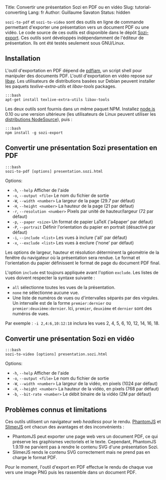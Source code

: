 Title: Convertir une présentation Sozi en PDF ou en vidéo
Slug: tutorial-converting
Lang: fr
Author: Guillaume Savaton
Status: hidden

`sozi-to-pdf` et `sozi-to-video` sont des outils en ligne de commande permettant d'exporter une présentation
vers un document PDF ou une vidéo.
Le code source de ces outils est disponible dans le dépôt [Sozi-export](https://github.com/senshu/Sozi-export).
Ces outils sont développés indépendamment de l'éditeur de présentation.
Ils ont été testés seulement sous GNU/Linux.


Installation
------------

L'outil d'exportation en PDF dépend de [pdfjam](http://www2.warwick.ac.uk/fac/sci/statistics/staff/academic-research/firth/software/pdfjam), un script shell pour manipuler des documents PDF.
L'outil d'exportation en vidéo repose sur [libav](https://libav.org).
Les utilisateurs de distributions basées sur Debian peuvent installer les paquets
*texlive-extra-utils* et *libav-tools* packages.

    :::bash
    apt-get install texlive-extra-utils libav-tools

Les deux outils sont fournis dans un même paquet NPM.
Installez [node.js](https://nodejs.org/) 0.10 ou une version ultérieure
(les utilisateurs de Linux peuvent utiliser les [distributions NodeSource](https://github.com/nodesource/distributions)),
puis&nbsp;:

    :::bash
    npm install -g sozi-export


Convertir une présentation Sozi presentation en PDF
---------------------------------------------------

    :::bash
    sozi-to-pdf [options] presentation.sozi.html

Options:

* `-h`, `--help` Afficher de l'aide
* `-o`, `--output <file>` Le nom du fichier de sortie
* `-W`, `--width <number>` La largeur de la page (29.7 par défaut)
* `-H`, `--height <number>` La hauteur de la page (21 par défaut)
* `-r`, `--resolution <number>` Pixels par unité de hauteur/largeur (72 par défaut)
* `-p`, `--paper <size>` Un format de papier LaTeX ('a4paper' par défaut)
* `-P`, `--portrait` Définir l'orientation du papier en portrait (désactivé par défaut)
* `-i`, `--include <list>` Les vues à inclure ('all' par défaut)
* `-x`, `--exclude <list>` Les vues à exclure ('none' par défaut)

Les options de largeur, hauteur et résolution déterminent la géométrie de la fenêtre du
navigateur où la présentation sera rendue.
Le format et l'orientation du papier définissent le format de page du document PDF final.

L'option `include` est toujours appliquée avant l'option `exclude`.
Les listes de vues doivent respecter la syntaxe suivante&nbsp;:

* `all` sélectionne toutes les vues de la présentation.
* `none` ne sélectionne aucune vue.
* Une liste de numéros de vues ou d'intervalles séparés par des virgules.
  Un intervalle est de la forme `premier:dernier` ou `premier:deuxième:dernier`.
  Ici, `premier`, `deuxième` et `dernier` sont des numéros de vues.

Par exemple&nbsp;: `-i 2,4:6,10:12:18` inclura les vues 2, 4, 5, 6, 10, 12, 14, 16, 18.

Convertir une présentation Sozi en vidéo
----------------------------------------

    :::bash
    sozi-to-video [options] presentation.sozi.html

Options:

* `-h`, `--help` Afficher de l'aide
* `-o`, `--output <file>` Le nom du fichier de sortie
* `-W`, `--width <number>` La largeur de la vidéo, en pixels (1024 par défaut)
* `-H`, `--height <number>` La hauteur de la vidéo, en pixels (768 par défaut)
* `-b`, `--bit-rate <number>` Le débit binaire de la vidéo (2M par défaut)

Problèmes connus et limitations
-------------------------------

Ces outils utilisent un navigateur web *headless* pour le rendu.
[PhantomJS](http://phantomjs.org) et [SlimerJS](https://slimerjs.org/) ont chacun des avantages
et des inconvénients&nbsp;:

* PhantomJS peut exporter une page web vers un document PDF, ce qui préserve les graphismes vectoriels et le texte.
  Cependant, PhantomJS 1.9.19 ne parvient pas à rendre le contenu SVG d'une présentation Sozi.
* SlimerJS rends le contenu SVG correctement mais ne prend pas en charge le format PDF.

Pour le moment, l'outil d'export en PDF effectue le rendu de chaque vue vers une image PNG
puis les rassemble dans un document PDF.
